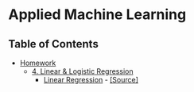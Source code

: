 # Applied Machine Learning

## Table of Contents
- [Homework](https://github.com/achmand/applied_ml/tree/master/homework)
    - [4. Linear & Logistic Regression](https://github.com/achmand/applied_ml/tree/master/homework/4_linear_logistic_regression)
    	- [Linear Regression](https://nbviewer.jupyter.org/github/achmand/applied_ml/blob/master/homework/4_linear_logistic_regression/linear_regression/linear_logistic_regression.ipynb?flush_cache=true) - [[Source]](https://github.com/achmand/applied_ml/tree/master/homework/4_linear_logistic_regression/linear_regression)
